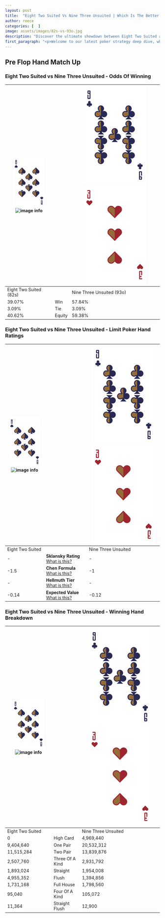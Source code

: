 ```yaml
---
layout: post
title:  "Eight Two Suited Vs Nine Three Unsuited | Which Is The Better Hand In Poker? A Complete Guide"
author: reece
categories: [  ]
image: assets/images/82s-vs-93o.jpg
description: "Discover the ultimate showdown between Eight Two Suited and Nine Three Unsuited in poker! Uncover the odds, strategies, and scenarios where one hand triumphs over the other. Get ready to up your poker game with this thrilling analysis."
first_paragraph: "<p>Welcome to our latest poker strategy deep dive, where we're pitting two distinct hands against each other in a high-stakes showdown: Eight Two Suited vs Nine Three Unsuited.</p><p>In the dynamic world of poker, every decision counts, and knowing which hand holds the upper hand is key to your success at the table.</p><p>In this article, we'll dissect these two hands, explore the scenarios where one dominates the other, and equip you with the knowledge to make strategic choices that can tip the odds in your favor.</p><p>Get ready to unravel the intriguing dynamics of these poker hands and elevate your game to new heights.</p>"
---
```




[comment]: # (sp0)

## Pre Flop Hand Match Up

<div class="table hand-ratings" markdown="1"> 



### Eight Two Suited vs Nine Three Unsuited - Odds Of Winning


    
| ![image info](assets/images/hand1/8.png) ![image info](assets/images/hand1/2s.png) |  | ![image info](assets/images/hand2/9.png) ![image info](assets/images/hand2/3o.png) |
| -------- | -------- | -------- |
| Eight Two Suited (82s) |  | Nine Three Unsuited (93o) |
| 39.07% | Win | 57.84% |
| 3.09% | Tie | 3.09% |
| 40.62% | Equity | 59.38% |




[comment]: # (sp1)



### Eight Two Suited vs Nine Three Unsuited - Limit Poker Hand Ratings


    
| ![image info](assets/images/hand1/8.png) ![image info](assets/images/hand1/2s.png) |  | ![image info](assets/images/hand2/9.png) ![image info](assets/images/hand2/3o.png) |
| -------- | -------- | -------- |
| Eight Two Suited |  | Nine Three Unsuited |
| - | **Sklansky Rating** [What is this?](/sklansky-rating-explained) | - |
| -1.5 | **Chen Formula** [What is this?](/chen-formula-explained) | -1 |
| - | **Hellmuth Tier** [What is this?](/Hellmuth-tier-explained) | - |
| -0.14 | **Expected Value** [What is this?](/expected-value-explained) | -0.12 |




[comment]: # (sp2)



### Eight Two Suited vs Nine Three Unsuited - Winning Hand Breakdown


    
| ![image info](assets/images/hand1/8.png) ![image info](assets/images/hand1/2s.png) |  | ![image info](assets/images/hand2/9.png) ![image info](assets/images/hand2/3o.png) |
| -------- | -------- | -------- |
| Eight Two Suited |  | Nine Three Unsuited |
| 0 | High Card | 4,969,440 |
| 9,404,640 | One Pair | 20,532,312 |
| 11,515,284 | Two Pair | 13,839,876 |
| 2,507,760 | Three Of A Kind | 2,931,792 |
| 1,893,024 | Straight | 1,954,008 |
| 4,955,352 | Flush | 1,394,856 |
| 1,731,168 | Full House | 1,798,560 |
| 95,040 | Four Of A Kind | 105,072 |
| 11,364 | Straight Flush | 12,900 |




[comment]: # (sp3)



</div>

[comment]: # (sp4)



[comment]: # (sp5)

